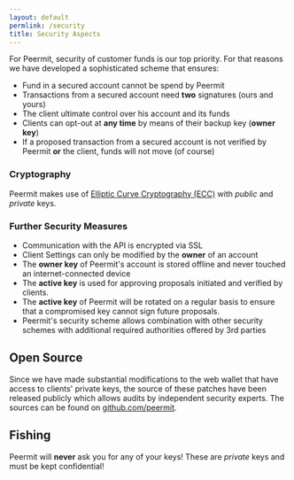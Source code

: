 ```yaml
---
layout: default
permlink: /security
title: Security Aspects
---
```


For Peermit, security of customer funds is our top priority. For that reasons
we have developed a sophisticated scheme that ensures:

* Fund in a secured account cannot be spend by Peermit
* Transactions from a secured account need **two** signatures (ours and yours)
* The client ultimate control over his account and its funds
* Clients can opt-out at **any time** by means of their backup key (**owner key**)
* If a proposed transaction from a secured account is not verified by Peermit
  **or** the client, funds will not move (of course)

### Cryptography

Peermit makes use of [Elliptic Curve Cryptography
(ECC)](https://en.wikipedia.org/wiki/Elliptic_curve_cryptography) with *public*
and *private* keys.

### Further Security Measures

* Communication with the API is encrypted via SSL
* Client Settings can only be modified by the **owner** of an account
* The **owner key** of Peermit's account is stored offline and never touched an
  internet-connected device
* The **active key** is used for approving proposals initiated and verified by clients.
* The **active key** of Peermit will be rotated on a regular basis to ensure
  that a compromised key cannot sign future proposals.
* Peermit's security scheme allows combination with other security schemes with
  additional required authorities offered by 3rd parties

## Open Source

Since we have made substantial modifications to the web wallet that have access
to clients' private keys, the source of these patches have been released
publicly which allows audits by independent security experts. The sources can
be found on [github.com/peermit](https://github.com/peermit/graphene-ui).

## Fishing

Peermit will **never** ask you for any of your keys! These are *private* keys
and must be kept confidential!
